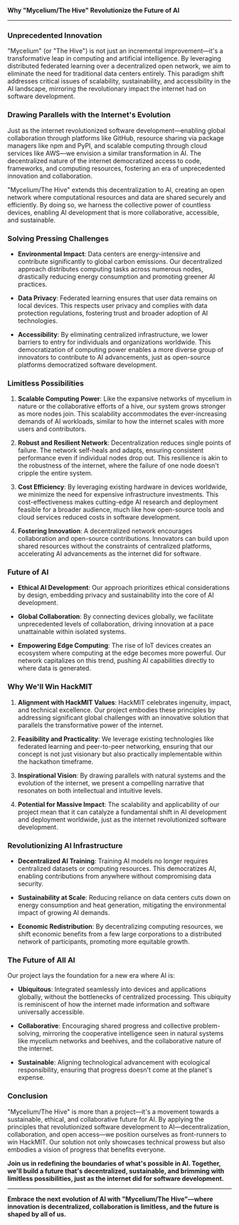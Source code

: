 **Why "Mycelium/The Hive" Revolutionize the Future of AI**

---

### **Unprecedented Innovation**

"Mycelium" (or "The Hive") is not just an incremental improvement—it's a transformative leap in computing and artificial intelligence. By leveraging distributed federated learning over a decentralized open network, we aim to eliminate the need for traditional data centers entirely. This paradigm shift addresses critical issues of scalability, sustainability, and accessibility in the AI landscape, mirroring the revolutionary impact the internet had on software development.

### **Drawing Parallels with the Internet's Evolution**

Just as the internet revolutionized software development—enabling global collaboration through platforms like GitHub, resource sharing via package managers like npm and PyPI, and scalable computing through cloud services like AWS—we envision a similar transformation in AI. The decentralized nature of the internet democratized access to code, frameworks, and computing resources, fostering an era of unprecedented innovation and collaboration.

"Mycelium/The Hive" extends this decentralization to AI, creating an open network where computational resources and data are shared securely and efficiently. By doing so, we harness the collective power of countless devices, enabling AI development that is more collaborative, accessible, and sustainable.

### **Solving Pressing Challenges**

- **Environmental Impact**: Data centers are energy-intensive and contribute significantly to global carbon emissions. Our decentralized approach distributes computing tasks across numerous nodes, drastically reducing energy consumption and promoting greener AI practices.

- **Data Privacy**: Federated learning ensures that user data remains on local devices. This respects user privacy and complies with data protection regulations, fostering trust and broader adoption of AI technologies.

- **Accessibility**: By eliminating centralized infrastructure, we lower barriers to entry for individuals and organizations worldwide. This democratization of computing power enables a more diverse group of innovators to contribute to AI advancements, just as open-source platforms democratized software development.

### **Limitless Possibilities**

1. **Scalable Computing Power**: Like the expansive networks of mycelium in nature or the collaborative efforts of a hive, our system grows stronger as more nodes join. This scalability accommodates the ever-increasing demands of AI workloads, similar to how the internet scales with more users and contributors.

2. **Robust and Resilient Network**: Decentralization reduces single points of failure. The network self-heals and adapts, ensuring consistent performance even if individual nodes drop out. This resilience is akin to the robustness of the internet, where the failure of one node doesn't cripple the entire system.

3. **Cost Efficiency**: By leveraging existing hardware in devices worldwide, we minimize the need for expensive infrastructure investments. This cost-effectiveness makes cutting-edge AI research and deployment feasible for a broader audience, much like how open-source tools and cloud services reduced costs in software development.

4. **Fostering Innovation**: A decentralized network encourages collaboration and open-source contributions. Innovators can build upon shared resources without the constraints of centralized platforms, accelerating AI advancements as the internet did for software.

### **Future of AI**

- **Ethical AI Development**: Our approach prioritizes ethical considerations by design, embedding privacy and sustainability into the core of AI development.

- **Global Collaboration**: By connecting devices globally, we facilitate unprecedented levels of collaboration, driving innovation at a pace unattainable within isolated systems.

- **Empowering Edge Computing**: The rise of IoT devices creates an ecosystem where computing at the edge becomes more powerful. Our network capitalizes on this trend, pushing AI capabilities directly to where data is generated.

### **Why We'll Win HackMIT**

1. **Alignment with HackMIT Values**: HackMIT celebrates ingenuity, impact, and technical excellence. Our project embodies these principles by addressing significant global challenges with an innovative solution that parallels the transformative power of the internet.

2. **Feasibility and Practicality**: We leverage existing technologies like federated learning and peer-to-peer networking, ensuring that our concept is not just visionary but also practically implementable within the hackathon timeframe.

3. **Inspirational Vision**: By drawing parallels with natural systems and the evolution of the internet, we present a compelling narrative that resonates on both intellectual and intuitive levels.

4. **Potential for Massive Impact**: The scalability and applicability of our project mean that it can catalyze a fundamental shift in AI development and deployment worldwide, just as the internet revolutionized software development.

### **Revolutionizing AI Infrastructure**

- **Decentralized AI Training**: Training AI models no longer requires centralized datasets or computing resources. This democratizes AI, enabling contributions from anywhere without compromising data security.

- **Sustainability at Scale**: Reducing reliance on data centers cuts down on energy consumption and heat generation, mitigating the environmental impact of growing AI demands.

- **Economic Redistribution**: By decentralizing computing resources, we shift economic benefits from a few large corporations to a distributed network of participants, promoting more equitable growth.

### **The Future of All AI**

Our project lays the foundation for a new era where AI is:

- **Ubiquitous**: Integrated seamlessly into devices and applications globally, without the bottlenecks of centralized processing. This ubiquity is reminiscent of how the internet made information and software universally accessible.

- **Collaborative**: Encouraging shared progress and collective problem-solving, mirroring the cooperative intelligence seen in natural systems like mycelium networks and beehives, and the collaborative nature of the internet.

- **Sustainable**: Aligning technological advancement with ecological responsibility, ensuring that progress doesn't come at the planet's expense.

### **Conclusion**

"Mycelium/The Hive" is more than a project—it's a movement towards a sustainable, ethical, and collaborative future for AI. By applying the principles that revolutionized software development to AI—decentralization, collaboration, and open access—we position ourselves as front-runners to win HackMIT. Our solution not only showcases technical prowess but also embodies a vision of progress that benefits everyone.

**Join us in redefining the boundaries of what's possible in AI. Together, we'll build a future that's decentralized, sustainable, and brimming with limitless possibilities, just as the internet did for software development.**

---

**Embrace the next evolution of AI with "Mycelium/The Hive"—where innovation is decentralized, collaboration is limitless, and the future is shaped by all of us.**
